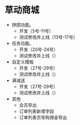 # 草动商城
* 拼团功能。
    - 开发（5号-11号）
    - 测试修改并上线（13号-17号）
* 任务功能。
    - 开发（20号-24号）
    - 测试修改并上线（）
* 自定义模板
    - 开发（27号-29号）
    - 测试修改并上线（）
* 满减送
    - 开发（27号-29号）
    - 测试修改并上线（）
* 其他
    - 会员导出
    - 订单列表新增字段
    - 订单列表页导购佣金导出
